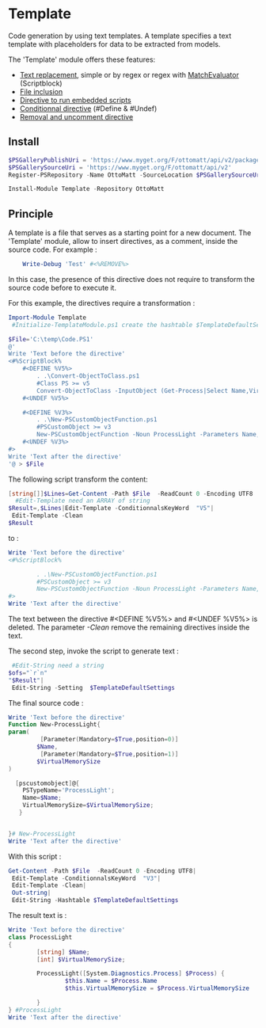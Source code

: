 # Template
Code generation by using text templates.
A template specifies a text template with placeholders for data to be extracted from models.

The 'Template' module offers these features:
 * [Text replacement](https://github.com/LaurentDardenne/Template/wiki/Text-replacement), simple or by regex or regex with [MatchEvaluator](https://msdn.microsoft.com/en-us/library/system.text.regularexpressions.matchevaluator(v=vs.110).aspx) (Scriptblock)
 * [File inclusion](https://github.com/LaurentDardenne/Template/wiki/File-inclusion)
 * [Directive to run embedded scripts](https://github.com/LaurentDardenne/Template/wiki/Directive-to-run-embedded-scripts)
 * [Conditionnal directive](https://github.com/LaurentDardenne/Template/wiki/Conditionnal-directives) (#Define & #Undef)
 * [Removal and uncomment directive](https://github.com/LaurentDardenne/Template/wiki/Removal-and-uncomment-directive)

## Install
```powershell
$PSGalleryPublishUri = 'https://www.myget.org/F/ottomatt/api/v2/package'
$PSGallerySourceUri = 'https://www.myget.org/F/ottomatt/api/v2'
Register-PSRepository -Name OttoMatt -SourceLocation $PSGallerySourceUri -PublishLocation $PSGalleryPublishUri #-InstallationPolicy Trusted

Install-Module Template -Repository OttoMatt
```
## Principle
A template is a file that serves as a starting point for a new document.
The 'Template' module, allow to insert directives, as a comment, inside the source code.
For example :
```Powershell
    Write-Debug 'Test' #<%REMOVE%>
```
In this case, the presence of this directive does not require to transform the source code before to execute it.

For this example, the directives require a transformation :
```Powershell
Import-Module Template
 #Initialize-TemplateModule.ps1 create the hashtable $TemplateDefaultSettings

$File='C:\temp\Code.PS1'
@'
Write 'Text before the directive'
<#%ScriptBlock%
    #<DEFINE %V5%>
        . .\Convert-ObjectToClass.ps1
        #Class PS >= v5
        Convert-ObjectToClass -InputObject (Get-Process|Select Name,VirtualMemorySize -First 1)
    #<UNDEF %V5%>

    #<DEFINE %V3%>
        . .\New-PSCustomObjectFunction.ps1
        #PSCustomObject >= v3
        New-PSCustomObjectFunction -Noun ProcessLight -Parameters Name,VirtualMemorySize -AsFunction
    #<UNDEF %V3%>
#>
Write 'Text after the directive'
'@ > $File
```
The following script transform the content:
```Powershell
[string[]]$Lines=Get-Content -Path $File  -ReadCount 0 -Encoding UTF8
  #Edit-Template need an ARRAY of string
$Result=,$Lines|Edit-Template -ConditionnalsKeyWord  "V5"|
 Edit-Template -Clean
$Result
```
to :
```Powershell
Write 'Text before the directive'
<#%ScriptBlock%

        . .\New-PSCustomObjectFunction.ps1
        #PSCustomObject >= v3
        New-PSCustomObjectFunction -Noun ProcessLight -Parameters Name,VirtualMemorySize -File
#>
Write 'Text after the directive'
```
The text between the directive \#&lt;DEFINE %V5%&gt; and \#&lt;UNDEF %V5%&gt; is deleted.
The parameter _*-Clean*_ remove the remaining directives inside the text.

The second step, invoke the script to generate text :
```Powershell
 #Edit-String need a string
$ofs="`r`n"
"$Result"|
 Edit-String -Setting  $TemplateDefaultSettings
```
The final source code :
```Powershell
Write 'Text before the directive'
Function New-ProcessLight{
param(
         [Parameter(Mandatory=$True,position=0)]
        $Name,
         [Parameter(Mandatory=$True,position=1)]
        $VirtualMemorySize
)

  [pscustomobject]@{
    PSTypeName='ProcessLight';
    Name=$Name;
    VirtualMemorySize=$VirtualMemorySize;
   }


}# New-ProcessLight
Write 'Text after the directive'
```

With this script :
```Powershell
Get-Content -Path $File  -ReadCount 0 -Encoding UTF8|
 Edit-Template -ConditionnalsKeyWord  "V3"|
 Edit-Template -Clean|
 Out-string|
 Edit-String -Hashtable $TemplateDefaultSettings
```
The result text is :
```Powershell
Write 'Text before the directive'
class ProcessLight
{
        [string] $Name;
        [int] $VirtualMemorySize;

        ProcessLight([System.Diagnostics.Process] $Process) {
                $this.Name = $Process.Name
                $this.VirtualMemorySize = $Process.VirtualMemorySize

        }
} #ProcessLight
Write 'Text after the directive'
```
